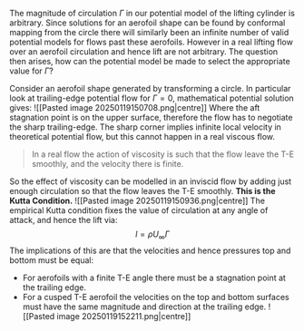 The magnitude of circulation $\Gamma$ in our potential model of the lifting cylinder is arbitrary. 
Since solutions for an aerofoil shape can be found by conformal mapping from the circle there will similarly been an infinite number of valid potential models for flows past these aerofoils.
However in a real lifting flow over an aerofoil circulation and hence lift are not arbitrary.
The question then arises, how can the potential model be made to select the appropriate value for $\Gamma$?

Consider an aerofoil shape generated by transforming a circle. In particular look at trailing-edge potential flow for $\Gamma=0$, mathematical potential solution gives:
![[Pasted image 20250119150708.png|centre]]
Where the aft stagnation point is on the upper surface, therefore the flow has to negotiate the sharp trailing-edge. The sharp corner implies infinite local velocity in theoretical potential flow, but this cannot happen in a real viscous flow.

>In a real flow the action of viscosity is such that the flow leave the T-E smoothly, and the velocity there is finite.

So the effect of viscosity can be modelled in an inviscid flow by adding just enough circulation so that the flow leaves the T-E smoothly. **This is the Kutta Condition.**
![[Pasted image 20250119150936.png|centre]]
The empirical Kutta condition fixes the value of circulation at any angle of attack, and hence the lift via:
$$l=\rho U_\infty\Gamma$$
The implications of this are that the velocities and hence pressures top and bottom must be equal:
- For aerofoils with a finite T-E angle there must be a stagnation point at the trailing edge.
- For a cusped T-E aerofoil the velocities on the top and bottom surfaces must have the same magnitude and direction at the trailing edge.
![[Pasted image 20250119152211.png|centre]]
